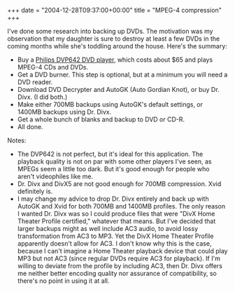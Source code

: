 +++
date = "2004-12-28T09:37:00+00:00"
title = "MPEG-4 compression"
+++



I've done some research into backing up DVDs. The motivation was my
observation that my daughter is sure to destroy at least a few DVDs in the
coming months while she's toddling around the house. Here's the summary:

  * Buy a [ Philips DVP642 DVD player](http://www.amazon.com/exec/obidos/ASIN/B000204SWE?tag=sowbug-20), which costs about $65 and plays MPEG-4 CDs and DVDs.
  * Get a DVD burner. This step is optional, but at a minimum you will need a DVD reader.
  * Download DVD Decrypter and AutoGK (Auto Gordian Knot), or buy Dr. Divx. (I did both.)
  * Make either 700MB backups using AutoGK's default settings, or 1400MB backups using Dr. Divx.
  * Get a whole bunch of blanks and backup to DVD or CD-R.
  * All done.

Notes:

  * The DVP642 is not perfect, but it's ideal for this application. The playback quality is not on par with some other players I've seen, as MPEGs seem a little too dark. But it's good enough for people who aren't videophiles like me.
  * Dr. Divx and DivX5 are not good enough for 700MB compression. Xvid definitely is.
  * I may change my advice to drop Dr. Divx entirely and back up with AutoGK and Xvid for both 700MB and 1400MB profiles. The only reason I wanted Dr. Divx was so I could produce files that were "DivX Home Theater Profile certified," whatever that means. But I've decided that larger backups might as well include AC3 audio, to avoid lossy transformation from AC3 to MP3. Yet the DivX Home Theater Profile apparently doesn't allow for AC3. I don't know why this is the case, because I can't imagine a Home Theater playback device that could play MP3 but not AC3 (since regular DVDs require AC3 for playback). If I'm willing to deviate from the profile by including AC3, then Dr. Divx offers me neither better encoding quality nor assurance of compatibility, so there's no point in using it at all.

